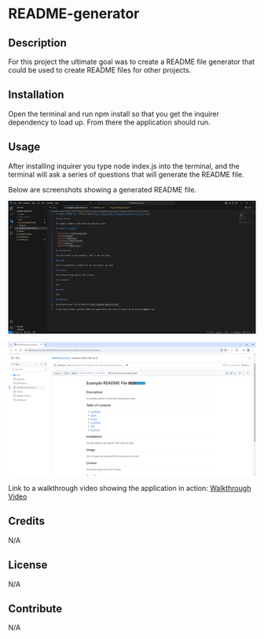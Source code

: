 # README-generator

## Description

For this project the ultimate goal was to create a README file generator that could be used to create README files for other projects.

## Installation

Open the terminal and run npm install so that you get the inquirer dependency to load up. From there the application should run.

## Usage

After installing inquirer you type node index.js into the terminal, and the terminal will ask a series of questions that will generate the README file.

Below are screenshots showing a generated README file.

![Generated README file in VS code](./images/example-readme-file-in-vscode.png)

![Generated README on GitHub](./images/example-readme-on-github.png)

Link to a walkthrough video showing the application in action:
[Walkthrough Video](https://drive.google.com/file/d/1WzPjtTJhTedIqamwJIJzYm1Ed1ibEh2j/view?usp=sharing)

## Credits

N/A

## License

N/A

## Contribute

N/A
